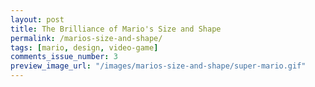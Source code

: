 ```yaml
---
layout: post
title: The Brilliance of Mario's Size and Shape
permalink: /marios-size-and-shape/
tags: [mario, design, video-game]
comments_issue_number: 3
preview_image_url: "/images/marios-size-and-shape/super-mario.gif"
---
```





